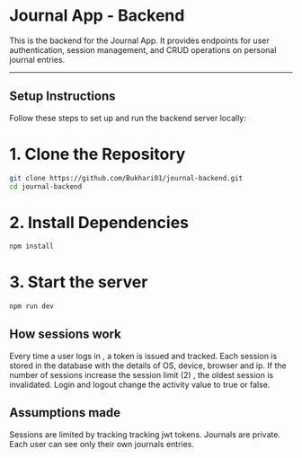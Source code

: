 # Journal App - Backend

This is the backend for the Journal App. It provides endpoints for user authentication, session management, and CRUD operations on personal journal entries.

---

## Setup Instructions

Follow these steps to set up and run the backend server locally:

# 1. Clone the Repository

```bash
git clone https://github.com/Bukhari01/journal-backend.git
cd journal-backend
```

# 2. Install Dependencies 
```bash
npm install 
```

# 3. Start the server 
```bash
npm run dev
```

## How sessions work 
Every time a user logs in , a token is issued and tracked. 
Each session is stored in the database with the details of OS, device, browser and ip. 
If the number of sessions increase the session limit (2) , the oldest session is invalidated. 
Login and logout change the activity value to true or false. 

## Assumptions made
Sessions are limited by tracking tracking jwt tokens. 
Journals are private. Each user can see only their own journals entries. 





